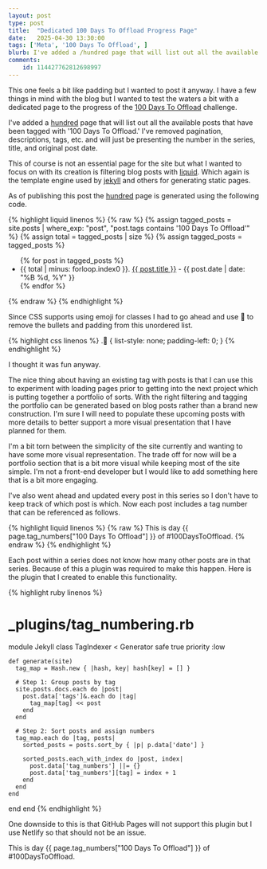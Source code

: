 ```yaml
---
layout: post
type: post
title:  "Dedicated 100 Days To Offload Progress Page"
date:   2025-04-30 13:30:00
tags: ['Meta', '100 Days To Offload', ]
blurb: I've added a /hundred page that will list out all the available posts that have been tagged with '100 Days To Offload.'
comments:
    id: 114427762812698997
---
```

This one feels a bit like padding but I wanted to post it anyway. I have a few things in mind with the blog but I wanted to test the waters a bit with a dedicated page to the progress of the [100 Days To Offload] challenge.

I've added a [hundred] page that will list out all the available posts that have been tagged with '100 Days To Offload.' I've removed pagination, descriptions, tags, etc. and will just be presenting the number in the series, title, and original post date.

This of course is not an essential page for the site but what I wanted to focus on with its creation is filtering blog posts with [liquid]. Which again is the template engine used by [jekyll] and others for generating static pages.

As of publishing this post the [hundred] page is generated using the following code.

{% highlight liquid linenos %}
{% raw %}
{% assign tagged_posts = site.posts | where_exp: "post", "post.tags contains '100 Days To Offload'" %}
{% assign total = tagged_posts | size %}
{% assign tagged_posts = tagged_posts %}

<ul class="💯">
  {% for post in tagged_posts %}
    <li>
      {{ total | minus: forloop.index0 }}. 
      <a href="{{ post.url }}">{{ post.title }}</a> - {{ post.date | date: "%B %d, %Y" }}
    </li>
  {% endfor %}
</ul>
{% endraw %}
{% endhighlight %}

Since CSS supports using emoji for classes I had to go ahead and use 💯 to remove the bullets and padding from this unordered list.

{% highlight css linenos %}
.💯 {
    list-style: none;
    padding-left: 0;
}
{% endhighlight %}

I thought it was fun anyway.
 
The nice thing about having an existing tag with posts is that I can use this to experiment with loading pages prior to getting into the next project which is putting together a portfolio of sorts. With the right filtering and tagging the portfolio can be generated based on blog posts rather than a brand new construction. I'm sure I will need to populate these upcoming posts with more details to better support a more visual presentation that I have planned for them.

I'm a bit torn between the simplicity of the site currently and wanting to have some more visual representation. The trade off for now will be a portfolio section that is a bit more visual while keeping most of the site simple. I'm not a front-end developer but I would like to add something here that is a bit more engaging.

I've also went ahead and updated every post in this series so I don't have to keep track of which post is which. Now each post includes a tag number that can be referenced as follows.

{% highlight liquid linenos %}
{% raw %}
This is day {{ page.tag_numbers["100 Days To Offload"] }}  of #100DaysToOffload.
{% endraw %}
{% endhighlight %}

Each post within a series does not know how many other posts are in that series. Because of this a plugin was required to make this happen. Here is the plugin that I created to enable this functionality.

{% highlight ruby linenos %}
# _plugins/tag_numbering.rb

module Jekyll
  class TagIndexer < Generator
    safe true
    priority :low

    def generate(site)
      tag_map = Hash.new { |hash, key| hash[key] = [] }

      # Step 1: Group posts by tag
      site.posts.docs.each do |post|
        post.data['tags']&.each do |tag|
          tag_map[tag] << post
        end
      end

      # Step 2: Sort posts and assign numbers
      tag_map.each do |tag, posts|
        sorted_posts = posts.sort_by { |p| p.data['date'] }

        sorted_posts.each_with_index do |post, index|
          post.data['tag_numbers'] ||= {}
          post.data['tag_numbers'][tag] = index + 1
        end
      end
    end
  end
end
{% endhighlight %}

One downside to this is that GitHub Pages will not support this plugin but I use Netlify so that should not be an issue.

This is day {{ page.tag_numbers["100 Days To Offload"] }}  of #100DaysToOffload.

[100 Days To Offload]: https://100daystooffload.com/
[hundred]: /hundred
[jekyll]: https://jekyllrb.com/
[liquid]: https://github.com/Shopify/liquid/wiki